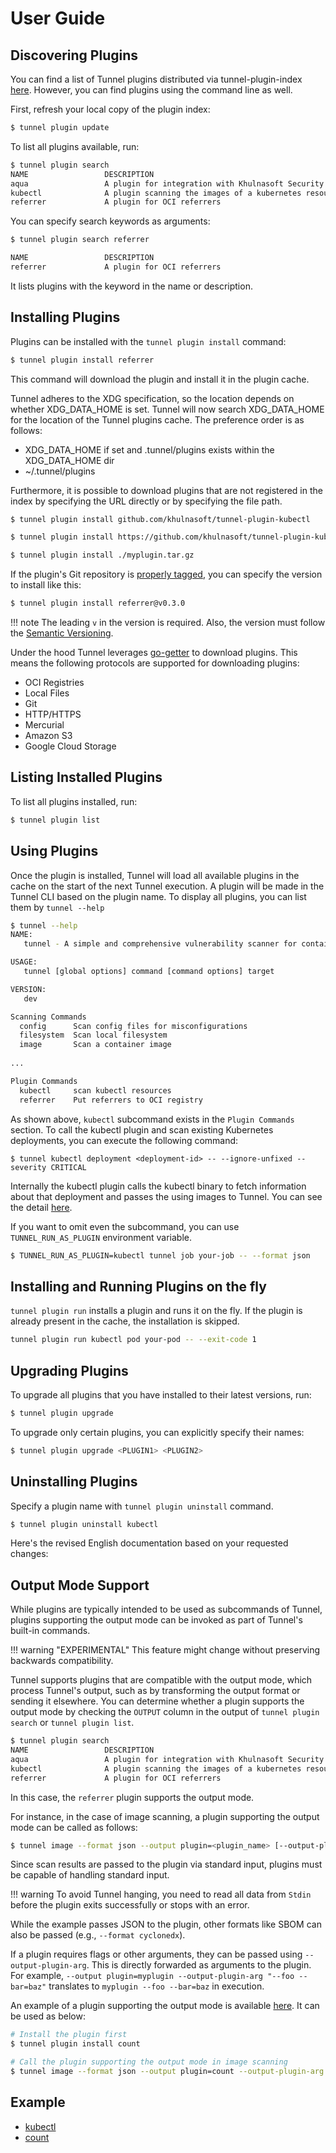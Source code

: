 # User Guide

## Discovering Plugins
You can find a list of Tunnel plugins distributed via tunnel-plugin-index [here][tunnel-plugin-index].
However, you can find plugins using the command line as well.

First, refresh your local copy of the plugin index:

```bash
$ tunnel plugin update
```

To list all plugins available, run:

```bash
$ tunnel plugin search
NAME                 DESCRIPTION                                                  MAINTAINER           OUTPUT
aqua                 A plugin for integration with Khulnasoft Security SaaS platform    aquasecurity
kubectl              A plugin scanning the images of a kubernetes resource        aquasecurity
referrer             A plugin for OCI referrers                                   aquasecurity           ✓
```

You can specify search keywords as arguments:

```bash
$ tunnel plugin search referrer

NAME                 DESCRIPTION                                                  MAINTAINER           OUTPUT
referrer             A plugin for OCI referrers                                   aquasecurity           ✓
```

It lists plugins with the keyword in the name or description.

## Installing  Plugins
Plugins can be installed with the `tunnel plugin install` command:

```bash
$ tunnel plugin install referrer
```

This command will download the plugin and install it in the plugin cache.

Tunnel adheres to the XDG specification, so the location depends on whether XDG_DATA_HOME is set.
Tunnel will now search XDG_DATA_HOME for the location of the Tunnel plugins cache.
The preference order is as follows:

- XDG_DATA_HOME if set and .tunnel/plugins exists within the XDG_DATA_HOME dir
- ~/.tunnel/plugins

Furthermore, it is possible to download plugins that are not registered in the index by specifying the URL directly or by specifying the file path.

```bash
$ tunnel plugin install github.com/khulnasoft/tunnel-plugin-kubectl
```
```bash
$ tunnel plugin install https://github.com/khulnasoft/tunnel-plugin-kubectl/archive/refs/heads/main.zip
```
```bash
$ tunnel plugin install ./myplugin.tar.gz
```

If the plugin's Git repository is [properly tagged](./developer-guide.md#tagging-plugin-repositories), you can specify the version to install like this:

```bash
$ tunnel plugin install referrer@v0.3.0
```

!!! note
    The leading `v` in the version is required. Also, the version must follow the [Semantic Versioning](https://semver.org/).

Under the hood Tunnel leverages [go-getter][go-getter] to download plugins.
This means the following protocols are supported for downloading plugins:

- OCI Registries
- Local Files
- Git
- HTTP/HTTPS
- Mercurial
- Amazon S3
- Google Cloud Storage

## Listing Installed Plugins
To list all plugins installed, run:

```bash
$ tunnel plugin list
```

## Using Plugins
Once the plugin is installed, Tunnel will load all available plugins in the cache on the start of the next Tunnel execution.
A plugin will be made in the Tunnel CLI based on the plugin name.
To display all plugins, you can list them by `tunnel --help`

```bash
$ tunnel --help
NAME:
   tunnel - A simple and comprehensive vulnerability scanner for containers

USAGE:
   tunnel [global options] command [command options] target

VERSION:
   dev

Scanning Commands
  config      Scan config files for misconfigurations
  filesystem  Scan local filesystem
  image       Scan a container image
  
...

Plugin Commands
  kubectl     scan kubectl resources
  referrer    Put referrers to OCI registry
```

As shown above, `kubectl` subcommand exists in the `Plugin Commands` section.
To call the kubectl plugin and scan existing Kubernetes deployments, you can execute the following command:

```
$ tunnel kubectl deployment <deployment-id> -- --ignore-unfixed --severity CRITICAL
```

Internally the kubectl plugin calls the kubectl binary to fetch information about that deployment and passes the using images to Tunnel.
You can see the detail [here][tunnel-plugin-kubectl].

If you want to omit even the subcommand, you can use `TUNNEL_RUN_AS_PLUGIN` environment variable.

```bash
$ TUNNEL_RUN_AS_PLUGIN=kubectl tunnel job your-job -- --format json
```

## Installing and Running Plugins on the fly
`tunnel plugin run` installs a plugin and runs it on the fly.
If the plugin is already present in the cache, the installation is skipped.

```bash
tunnel plugin run kubectl pod your-pod -- --exit-code 1
```

## Upgrading Plugins
To upgrade all plugins that you have installed to their latest versions, run:

```bash
$ tunnel plugin upgrade
```

To upgrade only certain plugins, you can explicitly specify their names:

```bash
$ tunnel plugin upgrade <PLUGIN1> <PLUGIN2>
```

## Uninstalling Plugins
Specify a plugin name with `tunnel plugin uninstall` command.

```bash
$ tunnel plugin uninstall kubectl
```

Here's the revised English documentation based on your requested changes:

## Output Mode Support
While plugins are typically intended to be used as subcommands of Tunnel, plugins supporting the output mode can be invoked as part of Tunnel's built-in commands.

!!! warning "EXPERIMENTAL"
    This feature might change without preserving backwards compatibility.

Tunnel supports plugins that are compatible with the output mode, which process Tunnel's output, such as by transforming the output format or sending it elsewhere.
You can determine whether a plugin supports the output mode by checking the `OUTPUT` column in the output of `tunnel plugin search` or `tunnel plugin list`.

```bash
$ tunnel plugin search
NAME                 DESCRIPTION                                                  MAINTAINER           OUTPUT
aqua                 A plugin for integration with Khulnasoft Security SaaS platform    aquasecurity
kubectl              A plugin scanning the images of a kubernetes resource        aquasecurity
referrer             A plugin for OCI referrers                                   aquasecurity           ✓
```

In this case, the `referrer` plugin supports the output mode.

For instance, in the case of image scanning, a plugin supporting the output mode can be called as follows:

```bash
$ tunnel image --format json --output plugin=<plugin_name> [--output-plugin-arg <plugin_flags>] <image_name>
```

Since scan results are passed to the plugin via standard input, plugins must be capable of handling standard input.

!!! warning
    To avoid Tunnel hanging, you need to read all data from `Stdin` before the plugin exits successfully or stops with an error.

While the example passes JSON to the plugin, other formats like SBOM can also be passed (e.g., `--format cyclonedx`).

If a plugin requires flags or other arguments, they can be passed using `--output-plugin-arg`.
This is directly forwarded as arguments to the plugin.
For example, `--output plugin=myplugin --output-plugin-arg "--foo --bar=baz"` translates to `myplugin --foo --bar=baz` in execution.

An example of a plugin supporting the output mode is available [here][tunnel-plugin-count].
It can be used as below:

```bash
# Install the plugin first
$ tunnel plugin install count

# Call the plugin supporting the output mode in image scanning
$ tunnel image --format json --output plugin=count --output-plugin-arg "--published-after 2023-10-01" debian:12
```

## Example

- [kubectl][tunnel-plugin-kubectl]
- [count][tunnel-plugin-count]

[tunnel-plugin-index]: https://khulnasoft.github.io/tunnel-plugin-index/
[go-getter]: https://github.com/hashicorp/go-getter
[tunnel-plugin-kubectl]: https://github.com/khulnasoft/tunnel-plugin-kubectl
[tunnel-plugin-count]: https://github.com/khulnasoft/tunnel-plugin-count
